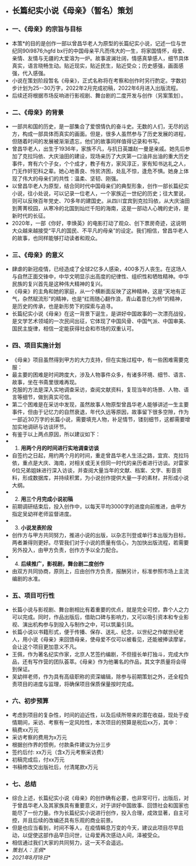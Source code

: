 - ## 长篇纪实小说《母亲》（暂名）策划
- ### 一、《母亲》的宗旨与目标
- 本策*的目的是创作一部以曾昌华老人为原型的长篇纪实小说，记述一位与世纪同90i9876;hgfd bx行的中国母亲平凡而伟大的一生，将家国情怀，母爱、亲情、友情与无疆的大爱溶为一炉。故事波澜壮阔，情感真挚感人，细节具体真实，语言晓畅生动。贴近现实，贴近民生，贴近受众；历史感强，画面感强，代入感强。
- 小说在策划阶段暂名《母亲》，正式名称将在考察和创作时另行酌定。字数初步计划为25--30万字，2022年2月完成初稿，2022年6月进入出版流程。
- 后续还将根据市场反响进行影视剧、舞台剧的二度开发与创作（另案策划）。
- ### 二、《母亲》的背景
- 一部共和国的历史，是一部集合了爱恨情仇的奋斗史。无数的人们，无尽的远方，构成一部具体而真实的画面。但是，很多人虽然参与了历史发展的进程，但随着时间的发展被渐渐遗忘，他们的故事同样值得记录和书写。
- 曾昌华老人，出生于1936年，家族不凡，与抗日英雄赵一曼是亲戚。她先后参加了克拉玛依、大庆油田的建设，现场亲历了大庆第一口油井出油的重大历史事件，育有六个子女，个个成才，教子有方，家风淳正，家有知书达礼之人，门无作奸犯科之辈。她心地善良、怜贫济困，处乱不惊，逢危不惧。她身上体现了伟大的母亲们的共性：温柔、坚韧、刚强。
- 以曾昌华老人为原型，结合同时代中国母亲们的典型形象，创作一部长篇纪实小说，往小处说，可以记录一位老人，一个家族近一世纪的历史；往大里说，则可以反映百年党史、70多年的建国史。从四川宜宾到克拉玛依，从大庆油田到菁菁校园，从寒冷的北国到灿烂千阳的海南，这是一部动人心魄的史诗，是新时代的长征。
- 2020年，一部《你好，李焕英》的电影打动了观众、创下票房奇迹，这说明大众越来越接受“平凡的国民、不平凡的母亲”的设定。我们相信，曾昌华老人的故事，也同样能够打动读者和观众。
- ### 三、《母亲》的意义
- 肆虐的新冠疫情，已经造成了全球2亿多人感染，400多万人丧生。在这场人与自然正面交锋中，中华文明显示出高度的纪律性、组织性和牺牲精神。中华民族的复兴首先是这种伟大精神的复兴。
- 《母亲》的主角和她的家庭，从一个横断面反映了这种精神，这是“天地有正气，杂然赋流形”的精神，也是“红雨随心翻作浪，青山着意化为桥”的精神，是历史的传承，也是新形势下的探索与追寻。
- 长篇纪实小说《母亲》在这一背景下诞生，是讲好中国故事的一次漂亮战役，是文学艺术领域的一次民间出征，它体现了中国风骨、中国气派、中国审美、国民主旋律，相信一定能获得社会和市场的双重认可。
- ### 四、项目实施计划
- 《母亲》项目虽然得到甲方的大力支持，但在实施过程中，有一些困难需要克服： 
- 最主要的困难是时间跨度大，涉及人物事件众多，有诸多环境、细节、语言、故事，坐在书斋里很难再现。
- 克服的方法是深入实地调查采访，查阅文献资料，复现当年的场景、人物、语言等细节，做到真实可信。
- 第二个困难是在采访中发现，虽然故事人物原型曾昌华老人能够讲述一生主要事件，但由于记忆力的自然衰退，年代久远等原因，故事留下很多空隙，作为一部近30万字的长篇小说，需要填充人物，补足情节，镂刻细节，这都需要增加实地调研与访谈环节。
- 有鉴于以上两点原因，所以建议如下：
- 1. **用两个月的时间进行实地调查访谈**
- 自签约之日起，用约两个月的时间，重走曾昌华老人生活之路，宜宾、克拉玛依，重点是大庆、海南，对相关或无关但同一时代的亲历者进行访谈。对雷家6位兄弟姐妹进行深入访谈，并查阅大量当年的文献、档案、文字、影音资料，形成数据库，并持续积累，为小说创作提供大量一手的素材，并形成小说大纲。
- 2. **用三个月完成小说初稿**
- 前期调研结束后，投入创作中，以每天平均3000字的进度向前推进，由甲方指定吴幼祥老师监督进度。
- 3. **小说发表阶段**
- 创作方与甲方共同努力，推进小说的出版，以杂志刊登或单行本出版为目标，两者兼得则更好。尽管我们对于小说的质量有信心，为加快出版流程，若需要另外投入，由甲方负责，创作方予以全力配合。
- 4. **后续推广，影视剧，舞台剧二度创作**
- 由双方共同协商，原则上，应由创作方负责，报酬另计，标准参照市场上主流编剧的水准。
- ### 五、项目可行性
- 长篇小说与影视剧、舞台剧相比有着重要的优点，就是完全可控，靠个人之力可以完成。同时，作品出版后，借助口碑与影响力，又可以吸引资本和专业影视、演出机构参与到投入与制作之中，可以筑巢引凤。
- 长篇小说以书籍形式，便于传播、保存、送礼、纪念，以世纪之作献世纪老人，用小说《母亲》来回馈母亲，使母爱不仅可以被看见，还能被捧读摩挲，会让这个项目更加意义不凡。
- 王佩，作为著名纪实作家，北京人艺签约编剧，不但擅长单打独斗，完成大作品，还有写作营的团队荟萃。《母亲》作为他署名的作品，其文字质量将会得到保证。
- 吴幼祥老师，作为具有高级职称的资深编辑，除参与前期策划之外，还全程负责项目的进度与监理，将确保项目保质保量按时完成。
- ### 六、初步预算
- 考虑到项目的复杂性，时间的迫近性，以及后续所带来的潜在收益，现处于疫情期间，采访、考察有一定风险性，本次项目的预算是税后xx万，其中：
- 稿费xx万元
- 采访考察的费用为x万元
- 根据创作界的惯例，付款条件建议为分三步
- 签约后付: xx万元（含x万元考察采访费）
- 初稿完成后，付xx万元
- 书稿修改交出版社后，付清尾款x万元
- ### 七、总结
- 综合上述，长篇纪实小说《母亲》的创作确有必要，也非常可行，出版后，对于曾昌华老人及其家族具有重要意义，对于讲好中国故事、回馈社会和国家也能尽了一份力量。作为长篇纪实小说进行创作，投入合理，成效显著，自主可控，并且后续的改编还具有乐观的商业前景。
- 但是也应当看到，时间不等人，在疫情瞬息万变的今天，建议此项目尽早启动，以促使这部作品早日问世，让母爱再次感动人间，泽被受众。
- 相信通过我们大家的共同努力，这一天不会遥远。
- *策划人：王佩**
- *2021年8月18日**
